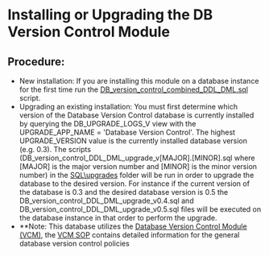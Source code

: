 # Installing or Upgrading the DB Version Control Module

## Procedure:
- New installation: If you are installing this module on a database instance for the first time run the [DB_version_control_combined_DDL_DML.sql](../SQL/DB_version_control_combined_DDL_DML.sql) script.
- Upgrading an existing installation: You must first determine which version of the Database Version Control database is currently installed by querying the DB_UPGRADE_LOGS_V view with the UPGRADE_APP_NAME = 'Database Version Control'.  The highest UPGRADE_VERSION value is the currently installed database version (e.g. 0.3).  The scripts (DB_version_control_DDL_DML_upgrade_v[MAJOR].[MINOR].sql where [MAJOR] is the major version number and [MINOR] is the minor version number) in the [SQL\upgrades](../SQL/upgrades) folder will be run in order to upgrade the database to the desired version.  For instance if the current version of the database is 0.3 and the desired database version is 0.5 the DB_version_control_DDL_DML_upgrade_v0.4.sql and DB_version_control_DDL_DML_upgrade_v0.5.sql files will be executed on the database instance in that order to perform the upgrade.  
- **Note: This database utilizes the [Database Version Control Module (VCM)](https://github.com/PIFSC-NMFS-NOAA/PIFSC-DBVersionControlModule), the [VCM SOP](https://github.com/PIFSC-NMFS-NOAA/PIFSC-DBVersionControlModule/blob/master/docs/DB%20Version%20Control%20Module%20SOP.MD) contains detailed information for the general database version control policies
